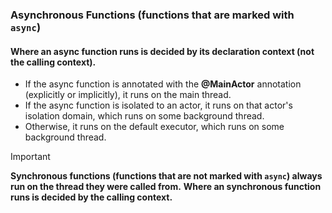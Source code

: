 ### Asynchronous Functions (functions that are marked with `async`)
#### **Where an async function runs is decided by its declaration context (not the calling context).**
- If the async function is annotated with the **@MainActor** annotation (explicitly or implicitly), it runs on the main thread.
- If the async function is isolated to an actor, it runs on that actor's isolation domain, which runs on some background thread.
- Otherwise, it runs on the default executor, which runs on some background thread.

> [!IMPORTANT]
> **Synchronous functions (functions that are not marked with `async`) always run on the thread they were called from.**
> **Where an synchronous function runs is decided by the calling context.**
